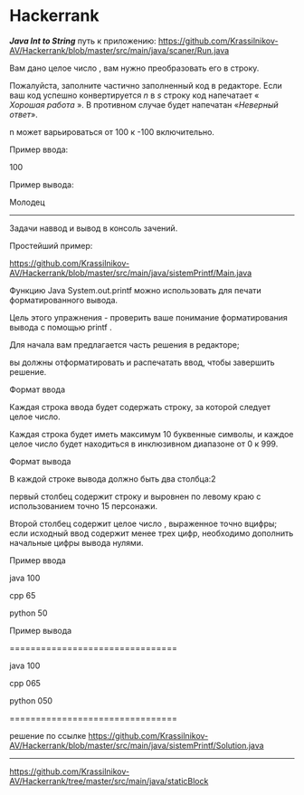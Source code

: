 # Hackerrank
 <strong><em>Java Int to String</strong></em> путь к приложению: https://github.com/Krassilnikov-AV/Hackerrank/blob/master/src/main/java/scaner/Run.java

Вам дано целое число , вам нужно преобразовать его в строку.</p>
Пожалуйста, заполните частично заполненный код в редакторе. Если ваш код успешно конвертируется <em>n</em> в <em>s</em> строку код напечатает « <em>Хорошая работа</em> ». В противном случае будет напечатан «<em>Неверный ответ</em>».</p>
</em>n</em> может варьироваться от 100 к -100  включительно.</p>
Пример ввода:</p>
100</p>
Пример вывода:</p>
Молодец</p>
_ _ _ _ _ 
Задачи наввод и вывод в консоль зачений.</p>
Простейший пример:</p> https://github.com/Krassilnikov-AV/Hackerrank/blob/master/src/main/java/sistemPrintf/Main.java</p>
Функцию Java System.out.printf можно использовать для печати форматированного вывода.</p>
 Цель этого упражнения - проверить ваше понимание форматирования вывода с помощью printf .</p>

Для начала вам предлагается часть решения в редакторе;</p>
вы должны отформатировать и распечатать ввод, чтобы завершить решение.</p>

Формат ввода</p>

Каждая строка ввода будет содержать строку, за которой следует целое число.</p>
Каждая строка будет иметь максимум 10 буквенные символы, и каждое целое число будет находиться в инклюзивном диапазоне от 0 к 999.</p>

Формат вывода</p>

В каждой строке вывода должно быть два столбца:2</p>
первый столбец содержит строку и выровнен по левому краю с использованием точно 15 персонажи.</p>
Второй столбец содержит целое число , выраженное точно вцифры; если исходный ввод содержит менее трех цифр, необходимо дополнить начальные цифры вывода нулями.</p>
Пример ввода</p>

java 100</p>
cpp 65</p>
python 50</p>
Пример вывода</p>

================================</p>
java           100</p>
cpp            065</p>
python         050</p>
================================</p>
 решение по ссылке https://github.com/Krassilnikov-AV/Hackerrank/blob/master/src/main/java/sistemPrintf/Solution.java
 _ _ _ _ _ _ _ _ _ _ _ 
 

https://github.com/Krassilnikov-AV/Hackerrank/tree/master/src/main/java/staticBlock
